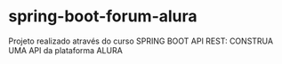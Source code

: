 # spring-boot-forum-alura

Projeto realizado através do curso SPRING BOOT API REST: CONSTRUA UMA API da plataforma ALURA
